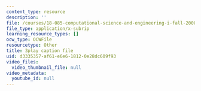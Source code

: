 ```yaml
---
content_type: resource
description: ''
file: /courses/18-085-computational-science-and-engineering-i-fall-2008/d3335357af61e6e618120e28dc609f93_2Ola674-PPw.srt
file_type: application/x-subrip
learning_resource_types: []
ocw_type: OCWFile
resourcetype: Other
title: 3play caption file
uid: d3335357-af61-e6e6-1812-0e28dc609f93
video_files:
  video_thumbnail_file: null
video_metadata:
  youtube_id: null
---
```

